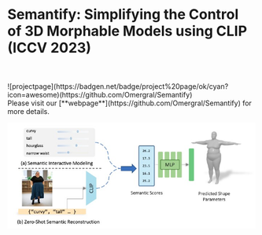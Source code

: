 # Semantify: Simplifying the Control of 3D Morphable Models using CLIP (ICCV 2023)

<br>
<br>
![projectpage](https://badgen.net/badge/project%20page/ok/cyan?icon=awesome)(https://github.com/Omergral/Semantify)
<br>
Please visit our [**webpage**](https://github.com/Omergral/Semantify) for more details.
<br>

![teaser](https://github.com/Omergral/Semantify/blob/ceae09482541487c2f0ed82dedaded59d77890ff/static/images/teaser.jpeg)

